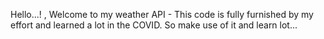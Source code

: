 Hello...! , Welcome to my weather API - This code is fully furnished by my effort and learned a lot in the COVID.
So make use of it and learn lot...
